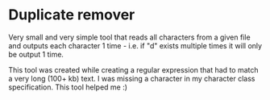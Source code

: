 Duplicate remover
=================

Very small and very simple tool that reads all characters from a given file and outputs each character 1 time - i.e. if "d" exists multiple times it will only be output 1 time.

This tool was created while creating a regular expression that had to match a very long (100+ kb) text. I was missing a character in my character class specification. This tool helped me :)


